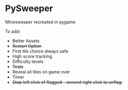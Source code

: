 # PySweeper
Minesweeper recreated in pygame

To add:
- Better Assets
- ~~Restart Option~~
- First tile choice always safe
- High score tracking
- Difficulty levels
- ~~Tests~~
- Reveal all tiles on game over
- Timer
- ~~Stop left click of flagged - second right click to unflag.~~
